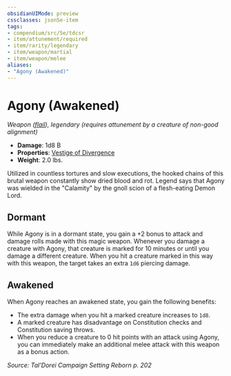 ```yaml
---
obsidianUIMode: preview
cssclasses: json5e-item
tags:
- compendium/src/5e/tdcsr
- item/attunement/required
- item/rarity/legendary
- item/weapon/martial
- item/weapon/melee
aliases: 
- "Agony (Awakened)"
---
```

# Agony (Awakened)
*Weapon ([flail](Mechanics/items/flail.md)), legendary (requires attunement by a creature of non-good alignment)*  

- **Damage**: 1d8 B
- **Properties**: [Vestige of Divergence](Mechanics/Rules/item-properties.md#Vestige%20of%20Divergence)
- **Weight**: 2.0 lbs.

Utilized in countless tortures and slow executions, the hooked chains of this brutal weapon constantly show dried blood and rot. Legend says that Agony was wielded in the "Calamity" by the gnoll scion of a flesh-eating Demon Lord.

## Dormant

While Agony is in a dormant state, you gain a +2 bonus to attack and damage rolls made with this magic weapon. Whenever you damage a creature with Agony, that creature is marked for 10 minutes or until you damage a different creature. When you hit a creature marked in this way with this weapon, the target takes an extra `1d6` piercing damage.

## Awakened

When Agony reaches an awakened state, you gain the following benefits:

- The extra damage when you hit a marked creature increases to `1d8`.  
- A marked creature has disadvantage on Constitution checks and Constitution saving throws.  
- When you reduce a creature to 0 hit points with an attack using Agony, you can immediately make an additional melee attack with this weapon as a bonus action.  

*Source: Tal'Dorei Campaign Setting Reborn p. 202*